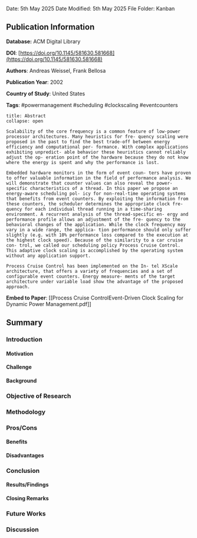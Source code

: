Date: 5th May 2025
Date Modified: 5th May 2025
File Folder: Kanban
## Publication Information

**Database:** ACM Digital Library

**DOI**: [https://doi.org/10.1145/581630.581668](https://doi.org/10.1145/581630.581668)

**Authors**: Andreas Weissel, Frank Bellosa

**Publication Year**: 2002

**Country of Study**: United States

**Tags**: #powermanagement #scheduling #clockscaling #eventcounters

```ad-abstract
title: Abstract
collapse: open

Scalability of the core frequency is a common feature of low-power processor architectures. Many heuristics for fre- quency scaling were proposed in the past to find the best trade-off between energy efficiency and computational per- formance. With complex applications exhibiting unpredict- able behavior these heuristics cannot reliably adjust the op- eration point of the hardware because they do not know where the energy is spent and why the performance is lost. 

Embedded hardware monitors in the form of event coun- ters have proven to offer valuable information in the field of performance analysis. We will demonstrate that counter values can also reveal the power-specific characteristics of a thread. In this paper we propose an energy-aware scheduling pol- icy for non-real-time operating systems that benefits from event counters. By exploiting the information from these counters, the scheduler determines the appropriate clock fre- quency for each individual thread running in a time-sharing environment. A recurrent analysis of the thread-specific en- ergy and performance profile allows an adjustment of the fre- quency to the behavioral changes of the application. While the clock frequency may vary in a wide range, the applica- tion performance should only suffer slightly (e.g. with 10% performance loss compared to the execution at the highest clock speed). Because of the similarity to a car cruise con- trol, we called our scheduling policy Process Cruise Control. This adaptive clock scaling is accomplished by the operating system without any application support. 

Process Cruise Control has been implemented on the In- tel XScale architecture, that offers a variety of frequencies and a set of configurable event counters. Energy measure- ments of the target architecture under variable load show the advantage of the proposed approach.
```

**Embed to Paper**: [[Process Cruise ControlEvent-Driven Clock Scaling for Dynamic Power Management.pdf]]

## Summary

### Introduction

#### Motivation

#### Challenge

#### Background

### Objective of Research

### Methodology

### Pros/Cons

#### Benefits

#### Disadvantages

### Conclusion

#### Results/Findings

#### Closing Remarks

### Future Works

### Discussion

